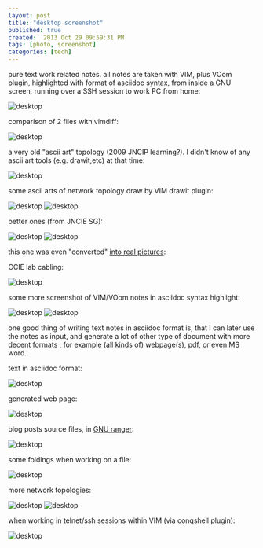 ```yaml
---
layout: post
title: "desktop screenshot"
published: true
created:  2013 Oct 29 09:59:31 PM
tags: [photo, screenshot]
categories: [tech]
---
```


<!--
![desktop](/images/screen-capture/desktop 1_152.png)
-->
pure text work related notes.  all notes are taken with VIM, plus VOom
plugin, highlighted with format of asciidoc syntax, from inside a GNU screen,
running over a SSH session to work PC from home: 

![desktop](/images/screen-capture/screen-capture-20131024232356.png)

comparison of 2 files with vimdiff:

![desktop](/images/screen-capture/Selection_016.png)

a very old "ascii art" topology (2009 JNCIP learning?). I didn't know of any
ascii art tools (e.g. drawit,etc) at that time:

![desktop](/images/screen-capture/Selection_038.png)

some ascii arts of network topology draw by VIM drawit plugin:

![desktop](/images/screen-capture/Selection_051.png)
![desktop](/images/screen-capture/Selection_059.png)

better ones (from JNCIE SG):

![desktop](/images/screen-capture/Selection_075.png)
![desktop](/images/screen-capture/Selection_077.png)

this one was even "converted" [into real
pictures](http://pinggit.github.io/tech/2013/04/29/ascii-art-shaape/):

CCIE lab cabling:

![desktop](/images/screen-capture/Selection_087.png)

some more screenshot of VIM/VOom notes in asciidoc syntax highlight:

![desktop](/images/screen-capture/Selection_119.png)
![desktop](/images/screen-capture/Selection_168.png)

one good thing of writing text notes in asciidoc format is, that I can later
use the notes as input, and generate a lot of other type of document with more
decent formats , for example (all kinds of) webpage(s), pdf, or even MS word.

text in asciidoc format:

![desktop](/images/screen-capture/Selection_233.png)

generated web page:

![desktop](/images/screen-capture/Selection_239.png)

blog posts source files, in [GNU ranger](http://ranger.nongnu.org/):

![desktop](/images/screen-capture/Selection_240.png)

some foldings when working on a file:

![desktop](/images/screen-capture/Selection_244.png)

more network topologies:

![desktop](/images/screen-capture/Selection_245.png)
![desktop](/images/screen-capture/Selection_247.png)

when working in telnet/ssh sessions within VIM (via conqshell plugin):

![desktop](/images/screen-capture/Selection_257.png)
